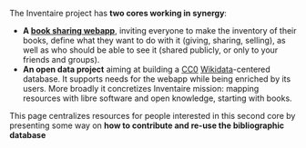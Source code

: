 The Inventaire project has **two cores working in synergy**:

* **A [book sharing webapp](https://inventaire.io/welcome)**, inviting everyone to make the inventory of their books, define what they want to do with it (giving, sharing, selling), as well as who should be able to see it (shared publicly, or only to your friends and groups).
* **An open data project** aiming at building a [CC0](https://creativecommons.org/publicdomain/zero/1.0/) [Wikidata](https://www.wikidata.org)-centered database. It supports needs for the webapp while being enriched by its users. More broadly it concretizes Inventaire mission: mapping resources with libre software and open knowledge, starting with books.

This page centralizes resources for people interested in this second core by presenting some way on **how to contribute and re-use the bibliographic database**

